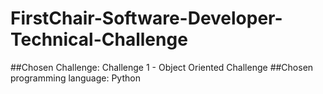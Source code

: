 # FirstChair-Software-Developer-Technical-Challenge

##Chosen Challenge: Challenge 1 - Object Oriented Challenge
##Chosen programming language: Python

